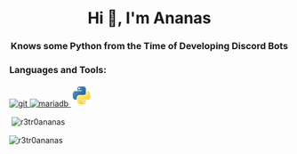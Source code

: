 <h1 align="center">Hi 👋, I'm Ananas</h1>
<h3 align="center">Knows some Python from the Time of Developing Discord Bots</h3>

<p align="left">
</p>

<h3 align="left">Languages and Tools:</h3>
<p align="left"> <a href="https://git-scm.com/" target="_blank" rel="noreferrer"> <img src="https://www.vectorlogo.zone/logos/git-scm/git-scm-icon.svg" alt="git" width="40" height="40"/> </a> <a href="https://mariadb.org/" target="_blank" rel="noreferrer"> <img src="https://www.vectorlogo.zone/logos/mariadb/mariadb-icon.svg" alt="mariadb" width="40" height="40"/> </a> <a href="https://www.python.org" target="_blank" rel="noreferrer"> <img src="https://raw.githubusercontent.com/devicons/devicon/master/icons/python/python-original.svg" alt="python" width="40" height="40"/> </a> </p>

<p>&nbsp;<img align="center" src="https://github-readme-stats.vercel.app/api?username=r3tr0ananas&show_icons=true&locale=en" alt="r3tr0ananas" /></p>

<p><img align="center" src="https://github-readme-streak-stats.herokuapp.com/?user=r3tr0ananas&" alt="r3tr0ananas" /></p>

